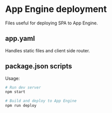 # App Engine deployment

Files useful for deploying SPA to App Engine.

## app.yaml

Handles static files and client side router.

## package.json scripts

Usage:
```bash
# Run dev server
npm start

# Build and deploy to App Engine
npm run deploy
```
